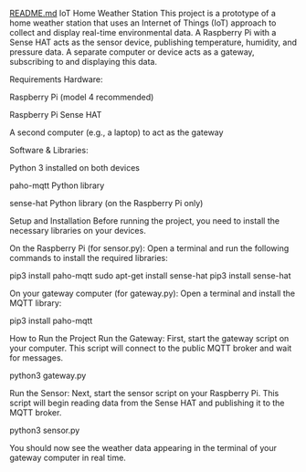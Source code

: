 [README.md](https://github.com/user-attachments/files/21958693/README.md)
IoT Home Weather Station
This project is a prototype of a home weather station that uses an Internet of Things (IoT) approach to collect and display real-time environmental data. A Raspberry Pi with a Sense HAT acts as the sensor device, publishing temperature, humidity, and pressure data. A separate computer or device acts as a gateway, subscribing to and displaying this data.

Requirements
Hardware:

Raspberry Pi (model 4 recommended)

Raspberry Pi Sense HAT

A second computer (e.g., a laptop) to act as the gateway

Software & Libraries:

Python 3 installed on both devices

paho-mqtt Python library

sense-hat Python library (on the Raspberry Pi only)

Setup and Installation
Before running the project, you need to install the necessary libraries on your devices.

On the Raspberry Pi (for sensor.py):
Open a terminal and run the following commands to install the required libraries:

pip3 install paho-mqtt
sudo apt-get install sense-hat
pip3 install sense-hat

On your gateway computer (for gateway.py):
Open a terminal and install the MQTT library:

pip3 install paho-mqtt

How to Run the Project
Run the Gateway:
First, start the gateway script on your computer. This script will connect to the public MQTT broker and wait for messages.

python3 gateway.py

Run the Sensor:
Next, start the sensor script on your Raspberry Pi. This script will begin reading data from the Sense HAT and publishing it to the MQTT broker.

python3 sensor.py

You should now see the weather data appearing in the terminal of your gateway computer in real time.

